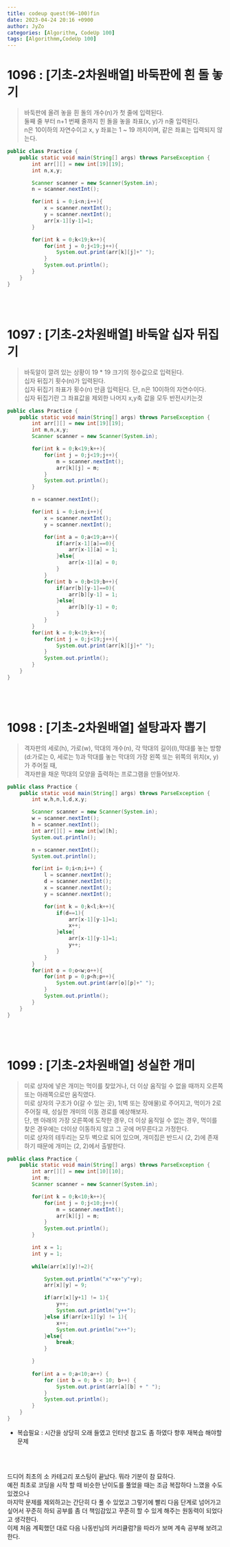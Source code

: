 ```yaml
---
title: codeup quest(96~100)fin
date: 2023-04-24 20:16 +0900
author: JyZo
categories: [Algorithm, CodeUp 100]
tags: [Algorithmm,CodeUp 100]
---
```



# 1096 : [기초-2차원배열] 바둑판에 흰 돌 놓기
>바둑판에 올려 놓을 흰 돌의 개수(n)가 첫 줄에 입력된다.  
둘째 줄 부터 n+1 번째 줄까지 힌 돌을 놓을 좌표(x, y)가 n줄 입력된다.  
n은 10이하의 자연수이고 x, y 좌표는 1 ~ 19 까지이며, 같은 좌표는 입력되지 않는다.  

```java
public class Practice {
    public static void main(String[] args) throws ParseException {
        int arr[][] = new int[19][19];
        int n,x,y;

        Scanner scanner = new Scanner(System.in);
        n = scanner.nextInt();

        for(int i = 0;i<n;i++){
            x = scanner.nextInt();
            y = scanner.nextInt();
            arr[x-1][y-1]=1;
        }

        for(int k = 0;k<19;k++){
            for(int j = 0;j<19;j++){
                System.out.print(arr[k][j]+" ");
            }
            System.out.println();
        }
    }
}
```

<br/>
<br/>

# 1097 : [기초-2차원배열] 바둑알 십자 뒤집기
>바둑알이 깔려 있는 상황이 19 * 19 크기의 정수값으로 입력된다.  
십자 뒤집기 횟수(n)가 입력된다.  
십자 뒤집기 좌표가 횟수(n) 만큼 입력된다. 단, n은 10이하의 자연수이다.  
십자 뒤집기란 그 좌표값을 제외한 나머지 x,y축 값을 모두 반전시키는것  

```java
public class Practice {
    public static void main(String[] args) throws ParseException {
        int arr[][] = new int[19][19];
        int m,n,x,y;
        Scanner scanner = new Scanner(System.in);

        for(int k = 0;k<19;k++){
            for(int j = 0;j<19;j++){
                m = scanner.nextInt();
                arr[k][j] = m;
            }
            System.out.println();
        }

        n = scanner.nextInt();

        for(int i = 0;i<n;i++){
            x = scanner.nextInt();
            y = scanner.nextInt();

            for(int a = 0;a<19;a++){
                if(arr[x-1][a]==0){
                    arr[x-1][a] = 1;
                }else{
                    arr[x-1][a] = 0;
                }
            }
            for(int b = 0;b<19;b++){
                if(arr[b][y-1]==0){
                    arr[b][y-1] = 1;
                }else{
                    arr[b][y-1] = 0;
                }
            }
        }
        for(int k = 0;k<19;k++){
            for(int j = 0;j<19;j++){
                System.out.print(arr[k][j]+" ");
            }
            System.out.println();
        }
    }
}
```

<br/>
<br/>

# 1098 : [기초-2차원배열] 설탕과자 뽑기
> 격자판의 세로(h), 가로(w), 막대의 개수(n), 각 막대의 길이(l),막대를 놓는 방향(d:가로는 0, 세로는 1)과
막대를 놓는 막대의 가장 왼쪽 또는 위쪽의 위치(x, y)가 주어질 때,  
격자판을 채운 막대의 모양을 출력하는 프로그램을 만들어보자.  


```java
public class Practice {
    public static void main(String[] args) throws ParseException {
        int w,h,n,l,d,x,y;

        Scanner scanner = new Scanner(System.in);
        w = scanner.nextInt();
        h = scanner.nextInt();
        int arr[][] = new int[w][h];
        System.out.println();

        n = scanner.nextInt();
        System.out.println();

        for(int i= 0;i<n;i++) {
            l = scanner.nextInt();
            d = scanner.nextInt();
            x = scanner.nextInt();
            y = scanner.nextInt();

            for(int k = 0;k<l;k++){
                if(d==1){
                    arr[x-1][y-1]=1;
                    x++;
                }else{
                    arr[x-1][y-1]=1;
                    y++;
                }
            }
        }
        for(int o = 0;o<w;o++){
            for(int p = 0;p<h;p++){
                System.out.print(arr[o][p]+" ");
            }
            System.out.println();
        }
    }
}
```
<br/>
<br/>

# 1099 : [기초-2차원배열] 성실한 개미
> 미로 상자에 넣은 개미는 먹이를 찾았거나, 더 이상 움직일 수 없을 때까지
오른쪽 또는 아래쪽으로만 움직였다.  
미로 상자의 구조가 0(갈 수 있는 곳), 1(벽 또는 장애물)로 주어지고,
먹이가 2로 주어질 때, 성실한 개미의 이동 경로를 예상해보자.  
단, 맨 아래의 가장 오른쪽에 도착한 경우, 더 이상 움직일 수 없는 경우, 먹이를 찾은 경우에는 더이상 이동하지 않고 그 곳에 머무른다고 가정한다.  
미로 상자의 테두리는 모두 벽으로 되어 있으며,
개미집은 반드시 (2, 2)에 존재하기 때문에 개미는 (2, 2)에서 출발한다.  

```java
public class Practice {
    public static void main(String[] args) throws ParseException {
        int arr[][] = new int[10][10];
        int m;
        Scanner scanner = new Scanner(System.in);

        for(int k = 0;k<10;k++){
            for(int j = 0;j<10;j++){
                m = scanner.nextInt();
                arr[k][j] = m;
            }
            System.out.println();
        }

        int x = 1;
        int y = 1;
        
        while(arr[x][y]!=2){

            System.out.println("x"+x+"y"+y);
            arr[x][y] = 9;

            if(arr[x][y+1] != 1){
                y++;
                System.out.println("y++");
            }else if(arr[x+1][y] != 1){
                x++;
                System.out.println("x++");
            }else{
                break;
            }

        }
        
        for(int a = 0;a<10;a++) {
            for (int b = 0; b < 10; b++) {
                System.out.print(arr[a][b] + " ");
            }
            System.out.println();
        }
    }
}
```
- 복습필요 : 시간을 상당히 오래 들였고 인터넷 참고도 좀 하였다 향후 재복습 해야할 문제

<br/>
<br/>

드디어 최초의 소 카테고리 포스팅이 끝났다. 뭐라 기분이 참 묘하다.  
예전 최초로 코딩을 시작 할 때 비슷한 난이도를 풀었을 때는 조금 복잡하다 느꼈을 수도 있겠으나  
마지막 문제를 제외하고는 간단히 다 풀 수 있었고 그렇기에 빨리 다음 단계로 넘어가고  
싶어서 꾸준히 하되 공부를 좀 더 책임감있고 꾸준히 할 수 있게 해주는 원동력이 되었다고 생각한다.  
이제 처음 계획했던 대로 다음 나동빈님의 커리큘럼?을 따라가 보며 계속 공부해 보려고 한다.   
<br/>
<br/>